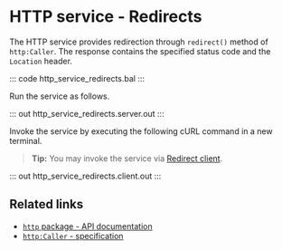 # HTTP service - Redirects

The HTTP service provides redirection through `redirect()` method of `http:Caller`. The response contains the specified status code and the `Location` header.

::: code http_service_redirects.bal :::

Run the service as follows.

::: out http_service_redirects.server.out :::

Invoke the service by executing the following cURL command in a new terminal.

>**Tip:** You may invoke the service via [Redirect client](../http-client-redirects/).

::: out http_service_redirects.client.out :::

## Related links
- [`http` package - API documentation](https://lib.ballerina.io/ballerina/http/latest/)
- [`http:Caller` - specification](https://ballerina.io/spec/http/#2341-httpcaller)
